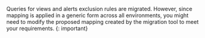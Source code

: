 Queries for views and alerts exclusion rules are migrated. However, since mapping is applied in a generic form across all environments, you might need to modify the proposed mapping created by the migration tool to meet your requirements.
{: important}
